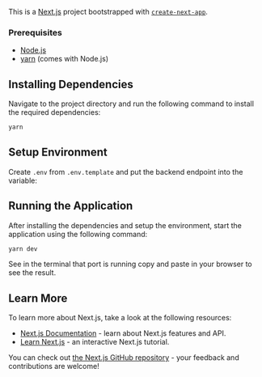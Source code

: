 This is a [Next.js](https://nextjs.org/) project bootstrapped with [`create-next-app`](https://github.com/vercel/next.js/tree/canary/packages/create-next-app).

### Prerequisites
- [Node.js](https://nodejs.org/)
- [yarn](https://yarnpkg.com/getting-started/install) (comes with Node.js)

## Installing Dependencies

Navigate to the project directory and run the following command to install the required dependencies:

```sh
yarn
```

## Setup Environment

Create `.env` from `.env.template` and put the backend endpoint into the variable:

## Running the Application
After installing the dependencies and setup the environment, start the application using the following command:

```bash
yarn dev
```

See in the terminal that port is running copy and paste in your browser to see the result.

## Learn More

To learn more about Next.js, take a look at the following resources:

- [Next.js Documentation](https://nextjs.org/docs) - learn about Next.js features and API.
- [Learn Next.js](https://nextjs.org/learn) - an interactive Next.js tutorial.

You can check out [the Next.js GitHub repository](https://github.com/vercel/next.js/) - your feedback and contributions are welcome!

